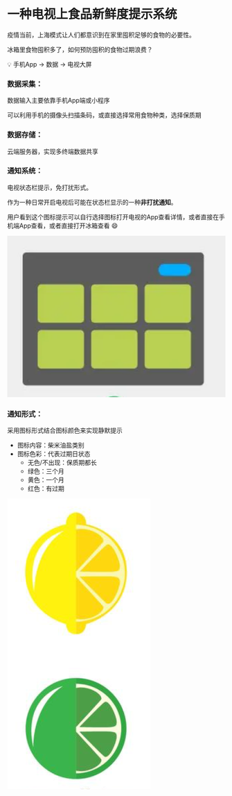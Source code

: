 # 一种电视上食品新鲜度提示系统

疫情当前，上海模式让人们都意识到在家里囤积足够的食物的必要性。

冰箱里食物囤积多了，如何预防囤积的食物过期浪费？

<aside>
💡 手机App → 数据 → 电视大屏

</aside>

### 数据采集：

数据输入主要依靠手机App端或小程序

可以利用手机的摄像头扫描条码，或直接选择常用食物种类，选择保质期

### 数据存储：

云端服务器，实现多终端数据共享

### 通知系统：

电视状态栏提示，免打扰形式。

作为一种日常开启电视后可能在状态栏显示的一种**非打扰通知**。

用户看到这个图标提示可以自行选择图标打开电视的App查看详情，或者直接在手机端App查看，或者直接打开冰箱查看 😄

![Untitled](%E4%B8%80%E7%A7%8D%E7%94%B5%E8%A7%86%E4%B8%8A%E9%A3%9F%E5%93%81%E6%96%B0%E9%B2%9C%E5%BA%A6%E6%8F%90%E7%A4%BA%E7%B3%BB%E7%BB%9F%20cb8cec9f4e5e42caa19377365eb71ad7/Untitled.png)

### 通知形式：

采用图标形式结合图标颜色来实现静默提示

- 图标内容：柴米油盐类别
- 图标色彩：代表过期日状态
    - 无色/不出现：保质期都长
    - 绿色：三个月
    - 黄色：一个月
    - 红色：有过期

![Untitled](%E4%B8%80%E7%A7%8D%E7%94%B5%E8%A7%86%E4%B8%8A%E9%A3%9F%E5%93%81%E6%96%B0%E9%B2%9C%E5%BA%A6%E6%8F%90%E7%A4%BA%E7%B3%BB%E7%BB%9F%20cb8cec9f4e5e42caa19377365eb71ad7/Untitled%201.png)